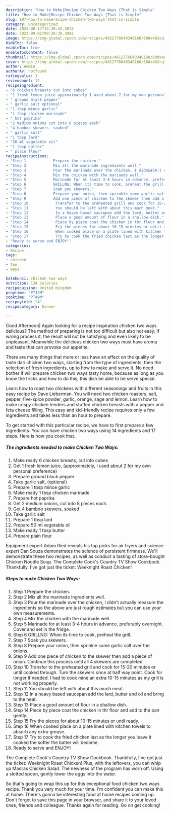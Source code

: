 ```yaml
---
description: "How to Make|Recipe Chicken Two Ways {That is Simple"
title: "How to Make|Recipe Chicken Two Ways {That is Simple"
slug: 107-how-to-makerecipe-chicken-two-ways-that-is-simple
category: Uncategorized
date: 2023-08-17T14:39:42.307Z
date: 2023-09-01T09:38:39.394Z
image: https://img-global.cpcdn.com/recipes/4812776640348160/680x482cq70/chicken-two-ways-recipe-main-photo.jpg
hideToc: false
enableToc: true
enableTocContent: false
thumbnail: https://img-global.cpcdn.com/recipes/4812776640348160/680x482cq70/chicken-two-ways-recipe-main-photo.jpg
cover: https://img-global.cpcdn.com/recipes/4812776640348160/680x482cq70/chicken-two-ways-recipe-main-photo.jpg
author: Admin
authorAv: notfound
ratingvalue: 3
reviewcount: 12
recipeingredient:
- "6 chicken breasts cut into cubes"
- "1 fresh lemon juice approximately I used about 2 for my own personal preference"
- " ground black pepper"
- " garlic salt optional"
- "1 tbsp mince garlic"
- "1 tbsp chicken marinade"
- " hot paprika"
- "2 medium onions cut into 8 pieces each"
- "4 bamboo skewers  soaked"
- " garlic salt"
- "1 tbsp lard"
- "50 ml vegetable oil"
- "1 tbsp butter"
- " plain flour"
recipeinstructions:
- "Step 1            Prepare the chicken."
- "Step 2            Mix all the marinade ingredients well."
- "Step 3            Pour the marinade over the chicken, I didn&#39;t actually measure the ingredients so the above are just rough estimates but you can use your own measurements."
- "Step 4            Mix the chicken with the marinade well."
- "Step 5            Marinade for at least 3-4 hours in advance, preferably overnight. Cover and set in the fridge."
- "Step 6            GRILLNG: When its time to cook, preheat the grill."
- "Step 7            Soak you skewers."
- "Step 8            Prepare your onion, then sprinkle some garlic salt over the onions."
- "Step 9            Add one piece of chicken to the skewer then add a piece of onion. Continue this process until all 4 skewers are completed."
- "Step 10            Transfer to the preheated grill and cook for 15-20 minutes or until cooked through. Turn the skewers once at half way point. Cook for longer if needed. I had to cook mine an extra 10-15 minutes as my grill is not working properly."
- "Step 11            You should be left with about this much meat."
- "Step 12            In a heavy based saucepan add the lard, butter and oil and bring to the heat."
- "Step 13            Place a good amount of flour in a shallow dish."
- "Step 14            Piece by piece coat the chicken in thr flour and add to the pan gently."
- "Step 15            Fry the pieces for about 10-15 minutes or until ready."
- "Step 16            When cooked place on a plate lined with kitchen towels to absorb any extra grease."
- "Step 17            Try to cook the fried chicken last as the longer you leave it cooked the softer the batter will become."
- "Ready to serve and ENJOY!"
categories:
- Recipe
tags:
- chicken
- two
- ways

katakunci: chicken two ways 
nutrition: 134 calories
recipecuisine: United Kingdom
preptime: "PT32M"
cooktime: "PT49M"
recipeyield: "4"
recipecategory: Dinner

---
```



Good Afternoon| Again looking for a recipe inspiration chicken two ways delicious? The method of preparing is not too difficult but also not easy. If wrong process it, the result will not be satisfying and even likely to be unpleasant. Meanwhile the delicious chicken two ways must have aroma and taste that can provoke our appetite.






There are many things that more or less have an effect on the quality of taste dari chicken two ways, starting from the type of ingredients, then the selection of fresh ingredients, up to how to make and serve it. No need bother if will prepare chicken two ways tasty home, because as long as you know the tricks and how to do this, this dish be able to be serve  special.


Learn how to roast two chickens with different seasonings and fruits in this easy recipe by Dave Lieberman. You will need two chicken roasters, salt, pepper, five-spice powder, garlic, orange, sage and lemon. Learn how to make crispy chicken tenders and stuffed chicken breasts with a pepper and feta cheese filling. This easy and kid-friendly recipe requires only a few ingredients and takes less than an hour to prepare.


To get started with this particular recipe, we have to first prepare a few ingredients. You can have chicken two ways using 14 ingredients and 17 steps. Here is how you cook that.

<!--inarticleads1-->

##### The ingredients needed to make Chicken Two Ways:

1. Make ready 6 chicken breasts, cut into cubes
1. Get 1 fresh lemon juice, (approximately, I used about 2 for my own personal preference)
1. Prepare  ground black pepper
1. Take  garlic salt, (optional)
1. Prepare 1 tbsp mince garlic
1. Make ready 1 tbsp chicken marinade
1. Prepare  hot paprika
1. Get 2 medium onions, cut into 8 pieces each.
1. Get 4 bamboo skewers,  soaked
1. Take  garlic salt
1. Prepare 1 tbsp lard
1. Prepare 50 ml vegetable oil
1. Make ready 1 tbsp butter
1. Prepare  plain flour


Equipment expert Adam Ried reveals his top picks for air fryers and science expert Dan Souza demonstrates the science of persistent firmness. We&#39;ll demonstrate these two recipes, as well as conduct a tasting of store-bought Chicken Noodle Soup. The Complete Cook&#39;s Country TV Show Cookbook. Thankfully, I&#39;ve got just the ticket: Weeknight Roast Chicken! 

<!--inarticleads2-->

##### Steps to make Chicken Two Ways:

1. Step 1            Prepare the chicken.
1. Step 2            Mix all the marinade ingredients well.
1. Step 3            Pour the marinade over the chicken, I didn&#39;t actually measure the ingredients so the above are just rough estimates but you can use your own measurements.
1. Step 4            Mix the chicken with the marinade well.
1. Step 5            Marinade for at least 3-4 hours in advance, preferably overnight. Cover and set in the fridge.
1. Step 6            GRILLNG: When its time to cook, preheat the grill.
1. Step 7            Soak you skewers.
1. Step 8            Prepare your onion, then sprinkle some garlic salt over the onions.
1. Step 9            Add one piece of chicken to the skewer then add a piece of onion. Continue this process until all 4 skewers are completed.
1. Step 10            Transfer to the preheated grill and cook for 15-20 minutes or until cooked through. Turn the skewers once at half way point. Cook for longer if needed. I had to cook mine an extra 10-15 minutes as my grill is not working properly.
1. Step 11            You should be left with about this much meat.
1. Step 12            In a heavy based saucepan add the lard, butter and oil and bring to the heat.
1. Step 13            Place a good amount of flour in a shallow dish.
1. Step 14            Piece by piece coat the chicken in thr flour and add to the pan gently.
1. Step 15            Fry the pieces for about 10-15 minutes or until ready.
1. Step 16            When cooked place on a plate lined with kitchen towels to absorb any extra grease.
1. Step 17            Try to cook the fried chicken last as the longer you leave it cooked the softer the batter will become.
1. Ready to serve and ENJOY!

The Complete Cook&#39;s Country TV Show Cookbook. Thankfully, I&#39;ve got just the ticket: Weeknight Roast Chicken! Plus, with the leftovers, you can whip up Madras Chicken Salad. The newness of the program has worn off. Using a slotted spoon, gently lower the eggs into the water. 

So that's going to wrap this up for this exceptional food chicken two ways recipe. Thank you very much for your time. I'm confident you can make this at home. There's gonna be interesting food at home recipes coming up. Don't forget to save this page in your browser, and share it to your loved ones, friends and colleague. Thanks again for reading. Go on get cooking!
